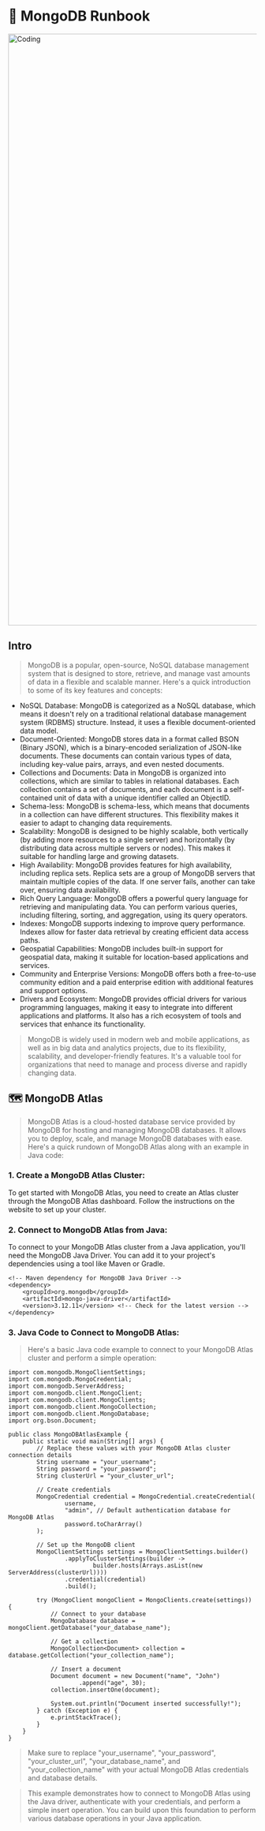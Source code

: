 # 🍃 MongoDB Runbook

<img align="center" alt="Coding" width="1200" src="https://media.giphy.com/media/LaVp0AyqR5bGsC5Cbm/giphy.gif">

## Intro
> MongoDB is a popular, open-source, NoSQL database management system that is designed to store, retrieve, and manage vast amounts of data in a flexible and scalable manner. Here's a quick introduction to some of its key features and concepts:

- NoSQL Database: MongoDB is categorized as a NoSQL database, which means it doesn't rely on a traditional relational database management system (RDBMS) structure. Instead, it uses a flexible document-oriented data model.
- Document-Oriented: MongoDB stores data in a format called BSON (Binary JSON), which is a binary-encoded serialization of JSON-like documents. These documents can contain various types of data, including key-value pairs, arrays, and even nested documents.
- Collections and Documents: Data in MongoDB is organized into collections, which are similar to tables in relational databases. Each collection contains a set of documents, and each document is a self-contained unit of data with a unique identifier called an ObjectID.
- Schema-less: MongoDB is schema-less, which means that documents in a collection can have different structures. This flexibility makes it easier to adapt to changing data requirements.
- Scalability: MongoDB is designed to be highly scalable, both vertically (by adding more resources to a single server) and horizontally (by distributing data across multiple servers or nodes). This makes it suitable for handling large and growing datasets.
- High Availability: MongoDB provides features for high availability, including replica sets. Replica sets are a group of MongoDB servers that maintain multiple copies of the data. If one server fails, another can take over, ensuring data availability.
- Rich Query Language: MongoDB offers a powerful query language for retrieving and manipulating data. You can perform various queries, including filtering, sorting, and aggregation, using its query operators.
- Indexes: MongoDB supports indexing to improve query performance. Indexes allow for faster data retrieval by creating efficient data access paths.
- Geospatial Capabilities: MongoDB includes built-in support for geospatial data, making it suitable for location-based applications and services.
- Community and Enterprise Versions: MongoDB offers both a free-to-use community edition and a paid enterprise edition with additional features and support options.
- Drivers and Ecosystem: MongoDB provides official drivers for various programming languages, making it easy to integrate into different applications and platforms. It also has a rich ecosystem of tools and services that enhance its functionality.

> MongoDB is widely used in modern web and mobile applications, as well as in big data and analytics projects, due to its flexibility, scalability, and developer-friendly features. It's a valuable tool for organizations that need to manage and process diverse and rapidly changing data.

## 🗺️ MongoDB Atlas
> MongoDB Atlas is a cloud-hosted database service provided by MongoDB for hosting and managing MongoDB databases. It allows you to deploy, scale, and manage MongoDB databases with ease. Here's a quick rundown of MongoDB Atlas along with an example in Java code:

### 1. Create a MongoDB Atlas Cluster:

To get started with MongoDB Atlas, you need to create an Atlas cluster through the MongoDB Atlas dashboard. Follow the instructions on the website to set up your cluster.

### 2. Connect to MongoDB Atlas from Java:

To connect to your MongoDB Atlas cluster from a Java application, you'll need the MongoDB Java Driver. You can add it to your project's dependencies using a tool like Maven or Gradle.

```
<!-- Maven dependency for MongoDB Java Driver -->
<dependency>
    <groupId>org.mongodb</groupId>
    <artifactId>mongo-java-driver</artifactId>
    <version>3.12.11</version> <!-- Check for the latest version -->
</dependency>
```

### 3. Java Code to Connect to MongoDB Atlas:

> Here's a basic Java code example to connect to your MongoDB Atlas cluster and perform a simple operation:

```
import com.mongodb.MongoClientSettings;
import com.mongodb.MongoCredential;
import com.mongodb.ServerAddress;
import com.mongodb.client.MongoClient;
import com.mongodb.client.MongoClients;
import com.mongodb.client.MongoCollection;
import com.mongodb.client.MongoDatabase;
import org.bson.Document;

public class MongoDBAtlasExample {
    public static void main(String[] args) {
        // Replace these values with your MongoDB Atlas cluster connection details
        String username = "your_username";
        String password = "your_password";
        String clusterUrl = "your_cluster_url";

        // Create credentials
        MongoCredential credential = MongoCredential.createCredential(
                username,
                "admin", // Default authentication database for MongoDB Atlas
                password.toCharArray()
        );

        // Set up the MongoDB client
        MongoClientSettings settings = MongoClientSettings.builder()
                .applyToClusterSettings(builder ->
                        builder.hosts(Arrays.asList(new ServerAddress(clusterUrl))))
                .credential(credential)
                .build();

        try (MongoClient mongoClient = MongoClients.create(settings)) {
            // Connect to your database
            MongoDatabase database = mongoClient.getDatabase("your_database_name");

            // Get a collection
            MongoCollection<Document> collection = database.getCollection("your_collection_name");

            // Insert a document
            Document document = new Document("name", "John")
                    .append("age", 30);
            collection.insertOne(document);

            System.out.println("Document inserted successfully!");
        } catch (Exception e) {
            e.printStackTrace();
        }
    }
}
```

> Make sure to replace "your_username", "your_password", "your_cluster_url", "your_database_name", and "your_collection_name" with your actual MongoDB Atlas credentials and database details.

> This example demonstrates how to connect to MongoDB Atlas using the Java driver, authenticate with your credentials, and perform a simple insert operation. You can build upon this foundation to perform various database operations in your Java application.